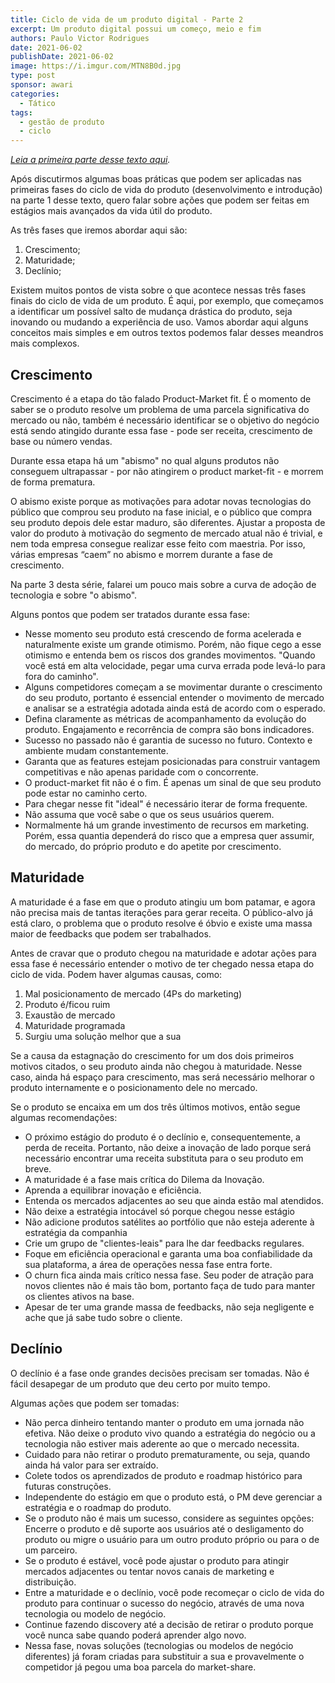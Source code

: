 ```yaml
---
title: Ciclo de vida de um produto digital - Parte 2
excerpt: Um produto digital possui um começo, meio e fim
authors: Paulo Victor Rodrigues
date: 2021-06-02
publishDate: 2021-06-02
image: https://i.imgur.com/MTN8B0d.jpg
type: post
sponsor: awari
categories:
  - Tático
tags:
  - gestão de produto
  - ciclo
---
```


*[Leia a primeira parte desse texto aqui](https://productoversee.com/ciclo-de-vida-de-um-produto-digital-parte-1/).*

Após discutirmos algumas boas práticas que podem ser aplicadas nas primeiras fases do ciclo de vida do produto (desenvolvimento e introdução) na parte 1 desse texto, quero falar sobre ações que podem ser feitas em estágios mais avançados da vida útil do produto.

As três fases que iremos abordar aqui são:

1. Crescimento;
2. Maturidade;
3. Declínio;

Existem muitos pontos de vista sobre o que acontece nessas três fases finais do ciclo de vida de um produto. É aqui, por exemplo, que começamos a identificar um possível salto de mudança drástica do produto, seja inovando ou mudando a experiência de uso. Vamos abordar aqui alguns conceitos mais simples e em outros textos podemos falar desses meandros mais complexos.

## Crescimento

Crescimento é a etapa do tão falado Product-Market fit. É o momento de saber se o produto resolve um problema de uma parcela significativa do mercado ou não, também é necessário identificar se o objetivo do negócio está sendo atingido durante essa fase - pode ser receita, crescimento de base ou número vendas.

Durante essa etapa há um "abismo" no qual alguns produtos não conseguem ultrapassar - por não atingirem o product market-fit - e morrem de forma prematura.

O abismo existe porque as motivações para adotar novas tecnologias do público que comprou seu produto na fase inicial, e o público que compra seu produto depois dele estar maduro, são diferentes. Ajustar a proposta de valor do produto à motivação do segmento de mercado atual não é trivial, e nem toda empresa consegue realizar esse feito com maestria. Por isso, várias empresas “caem” no abismo e morrem durante a fase de crescimento.

Na parte 3 desta série, falarei um pouco mais sobre a curva de adoção de tecnologia e sobre "o abismo".

Alguns pontos que podem ser tratados durante essa fase:

* Nesse momento seu produto está crescendo de forma acelerada e naturalmente existe um grande otimismo. Porém, não fique cego a esse otimismo e entenda bem os riscos dos grandes movimentos. "Quando você está em alta velocidade, pegar uma curva errada pode levá-lo para fora do caminho".
* Alguns competidores começam a se movimentar durante o crescimento do seu produto, portanto é essencial entender o movimento de mercado e analisar se a estratégia adotada ainda está de acordo com o esperado.
* Defina claramente as métricas de acompanhamento da evolução do produto. Engajamento e recorrência de compra são bons indicadores.
* Sucesso no passado não é garantia de sucesso no futuro. Contexto e ambiente mudam constantemente.
* Garanta que as features estejam posicionadas para construir vantagem competitivas e não apenas paridade com o concorrente.
* O product-market fit não é o fim. É apenas um sinal de que seu produto pode estar no caminho certo.
* Para chegar nesse fit "ideal" é necessário iterar de forma frequente.
* Não assuma que você sabe o que os seus usuários querem.
* Normalmente há um grande investimento de recursos em marketing. Porém, essa quantia dependerá do risco que a empresa quer assumir, do mercado, do próprio produto e do apetite por crescimento.

## Maturidade

A maturidade é a fase em que o produto atingiu um bom patamar, e agora não precisa mais de tantas iterações para gerar receita. O público-alvo já está claro, o problema que o produto resolve é óbvio e existe uma massa maior de feedbacks que podem ser trabalhados.

Antes de cravar que o produto chegou na maturidade e adotar ações para essa fase é necessário entender o motivo de ter chegado nessa etapa do ciclo de vida. Podem haver algumas causas, como:

1. Mal posicionamento de mercado (4Ps do marketing)
2. Produto é/ficou ruim
3. Exaustão de mercado
4. Maturidade programada
5. Surgiu uma solução melhor que a sua

Se a causa da estagnação do crescimento for um dos dois primeiros motivos citados, o seu produto ainda não chegou à maturidade. Nesse caso, ainda há espaço para crescimento, mas será necessário melhorar o produto internamente e o posicionamento dele no mercado.

Se o produto se encaixa em um dos três últimos motivos, então segue algumas recomendações:

* O próximo estágio do produto é o declínio e, consequentemente, a perda de receita. Portanto, não deixe a inovação de lado porque será necessário encontrar uma receita substituta para o seu produto em breve.
* A maturidade é a fase mais crítica do Dilema da Inovação.
* Aprenda a equilibrar inovação e eficiência.
* Entenda os mercados adjacentes ao seu que ainda estão mal atendidos.
* Não deixe a estratégia intocável só porque chegou nesse estágio
* Não adicione produtos satélites ao portfólio que não esteja aderente à estratégia da companhia
* Crie um grupo de "clientes-leais" para lhe dar feedbacks regulares.
* Foque em eficiência operacional e garanta uma boa confiabilidade da sua plataforma, a área de operações nessa fase entra forte.
* O churn fica ainda mais crítico nessa fase. Seu poder de atração para novos clientes não é mais tão bom, portanto faça de tudo para manter os clientes ativos na base.
* Apesar de ter uma grande massa de feedbacks, não seja negligente e ache que já sabe tudo sobre o cliente.

## Declínio

O declínio é a fase onde grandes decisões precisam ser tomadas. Não é fácil desapegar de um produto que deu certo por muito tempo.

Algumas ações que podem ser tomadas:

* Não perca dinheiro tentando manter o produto em uma jornada não efetiva. Não deixe o produto vivo quando a estratégia do negócio ou a tecnologia não estiver mais aderente ao que o mercado necessita.
* Cuidado para não retirar o produto prematuramente, ou seja, quando ainda há valor para ser extraído.
* Colete todos os aprendizados de produto e roadmap histórico para futuras construções.
* Independente do estágio em que o produto está, o PM deve gerenciar a estratégia e o roadmap do produto.
* Se o produto não é mais um sucesso, considere as seguintes opções: Encerre o produto e dê suporte aos usuários até o desligamento do produto ou migre o usuário para um outro produto próprio ou para o de um parceiro.
* Se o produto é estável, você pode ajustar o produto para atingir mercados adjacentes ou tentar novos canais de marketing e distribuição.
* Entre a maturidade e o declínio, você pode recomeçar o ciclo de vida do produto para continuar o sucesso do negócio, através de uma nova tecnologia ou modelo de negócio.
* Continue fazendo discovery até a decisão de retirar o produto porque você nunca sabe quando poderá aprender algo novo.
* Nessa fase, novas soluções (tecnologias ou modelos de negócio diferentes) já foram criadas para substituir a sua e provavelmente o competidor já pegou uma boa parcela do market-share.